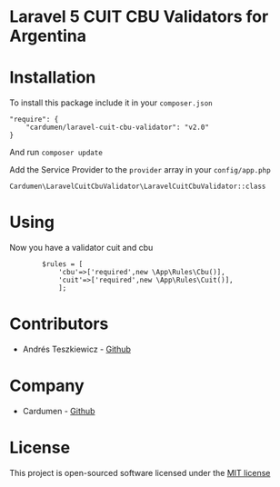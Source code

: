 Laravel 5 CUIT CBU Validators for Argentina
============================================

# Installation

To install this package include it in your `composer.json`

```
"require": {
    "cardumen/laravel-cuit-cbu-validator": "v2.0"
}
```

And run `composer update`

Add the Service Provider to the `provider` array in your 
`config/app.php`

```
Cardumen\LaravelCuitCbuValidator\LaravelCuitCbuValidator::class
```

# Using

Now you have a validator cuit and cbu

```
		$rules = [
            'cbu'=>['required',new \App\Rules\Cbu()],
            'cuit'=>['required',new \App\Rules\Cuit()],
            ];
```



# Contributors

- Andrés Teszkiewicz - [Github](https://github.com/ateszki)

# Company

- Cardumen         - [Github](https://github.com/desarrollo-cooperativo)

# License

This project is open-sourced software licensed under the [MIT 
license](https://opensource.org/licenses/MIT)
